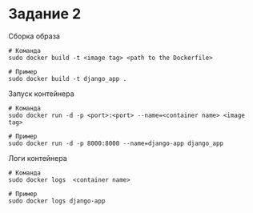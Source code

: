 # Задание 2

Cборка образа
```
# Команда
sudo docker build -t <image tag> <path to the Dockerfile>

# Пример
sudo docker build -t django_app .
```

Запуск контейнера
```
# Команда
sudo docker run -d -p <port>:<port> --name=<container name> <image tag>

# Пример
sudo docker run -d -p 8000:8000 --name=django-app django_app
```

Логи контейнера
```
# Команда
sudo docker logs  <container name>

# Пример
sudo docker logs django-app
```